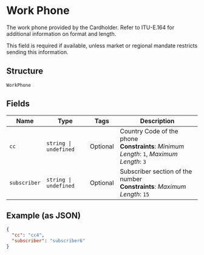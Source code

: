 
# Work Phone

The work phone provided by the Cardholder. Refer to ITU-E.164 for additional information on format and length.

This field is required if available, unless market or regional mandate restricts sending this information.

## Structure

`WorkPhone`

## Fields

| Name | Type | Tags | Description |
|  --- | --- | --- | --- |
| `cc` | `string \| undefined` | Optional | Country Code of the phone<br>**Constraints**: *Minimum Length*: `1`, *Maximum Length*: `3` |
| `subscriber` | `string \| undefined` | Optional | Subscriber section of the number<br>**Constraints**: *Maximum Length*: `15` |

## Example (as JSON)

```json
{
  "cc": "cc4",
  "subscriber": "subscriber6"
}
```

